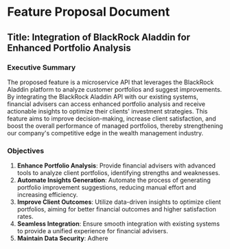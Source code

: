 # Feature Proposal Document

## Title: Integration of BlackRock Aladdin for Enhanced Portfolio Analysis

### Executive Summary

The proposed feature is a microservice API that leverages the BlackRock Aladdin platform to analyze customer portfolios and suggest improvements. By integrating the BlackRock Aladdin API with our existing systems, financial advisers can access enhanced portfolio analysis and receive actionable insights to optimize their clients' investment strategies. This feature aims to improve decision-making, increase client satisfaction, and boost the overall performance of managed portfolios, thereby strengthening our company's competitive edge in the wealth management industry.

### Objectives

1. **Enhance Portfolio Analysis**: Provide financial advisers with advanced tools to analyze client portfolios, identifying strengths and weaknesses.
2. **Automate Insights Generation**: Automate the process of generating portfolio improvement suggestions, reducing manual effort and increasing efficiency.
3. **Improve Client Outcomes**: Utilize data-driven insights to optimize client portfolios, aiming for better financial outcomes and higher satisfaction rates.
4. **Seamless Integration**: Ensure smooth integration with existing systems to provide a unified experience for financial advisers.
5. **Maintain Data Security**: Adhere